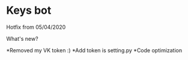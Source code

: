 # Keys bot

Hotfix from 05/04/2020

What's new?

*Removed my VK token :)
*Add token is setting.py
*Code optimization

